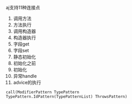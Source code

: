aj支持11种连接点

1. 调用方法
2. 方法执行
3. 调用构造器
4. 构造器执行
5. 字段get
6. 字段set
7. 静态初始化
8. 初始化之前
9. 初始化
10. 异常handle
11. advice的执行

```
call(ModifierPattern TypePattern TypePattern.IdPattern(TypePatternList) ThrowsPattern)
```


